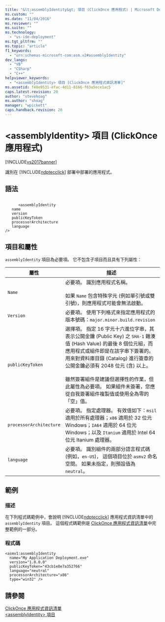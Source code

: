 ```yaml
---
title: "&lt;assemblyIdentity&gt; 項目 (ClickOnce 應用程式) | Microsoft Docs"
ms.custom: ""
ms.date: "11/04/2016"
ms.reviewer: ""
ms.suite: ""
ms.technology: 
  - "vs-ide-deployment"
ms.tgt_pltfrm: ""
ms.topic: "article"
f1_keywords: 
  - "urn:schemas-microsoft-com:asm.v2#assemblyIdentity"
dev_langs: 
  - "VB"
  - "CSharp"
  - "C++"
helpviewer_keywords: 
  - "<assemblyIdentity> 項目 [ClickOnce 應用程式資訊清單]"
ms.assetid: f48e9531-efac-4d11-8166-f63a5ece1ac5
caps.latest.revision: 20
author: "stevehoag"
ms.author: "shoag"
manager: "wpickett"
caps.handback.revision: 20
---
```

# &lt;assemblyIdentity&gt; 項目 (ClickOnce 應用程式)
[!INCLUDE[vs2017banner](../code-quality/includes/vs2017banner.md)]

識別在 [!INCLUDE[ndptecclick](../deployment/includes/ndptecclick_md.md)] 部署中部署的應用程式。  
  
## 語法  
  
```  
  
      <assemblyIdentity   
   name  
   version  
   publicKeyToken  
   processorArchitecture  
   language  
/>  
```  
  
## 項目和屬性  
 `assemblyIdentity` 項目為必要項。  它不包含子項目而且具有下列屬性：  
  
|屬性|描述|  
|--------|--------|  
|`Name`|必要項。  識別應用程式名稱。<br /><br /> 如果 `Name` 包含特殊字元 \(例如單引號或雙引號\)，則應用程式可能會無法啟動。|  
|`Version`|必要項。  使用下列格式來指定應用程式的版本號碼：`major.minor.build.revision`|  
|`publicKeyToken`|選擇項。  指定 16 字元十六進位字串，其表示公開金鑰 \(Public Key\) 之 `SHA-1` 雜湊值 \(Hash Value\) 的最後 8 個位元組，而應用程式或組件即是在該字串下簽署的。  用來對資料庫目錄 \(Catalog\) 進行簽章的公開金鑰必須有 2048 位元 \(含\) 以上。<br /><br /> 雖然簽署組件是建議但選擇性的作業，但此屬性為必要項。  如果組件未簽署，您應從自我簽署組件複製值或使用全為零的「空」值。|  
|`processorArchitecture`|必要項。  指定處理器。  有效值如下：`msil` 適用於所有處理器；`x86` 適用於 32 位元 Windows；`IA64` 適用於 64 位元 Windows；以及 `Itanium` 適用於 Intel 64 位元 Itanium 處理器。|  
|`language`|必要項。  識別組件的兩部分語言程式碼 \(例如，`en-US`\)，  這個項目位於 `asmv2` 命名空間。  如果未指定，則預設值為 `neutral`。|  
  
## 範例  
  
### 描述  
 在下列程式碼範例中，會說明 [!INCLUDE[ndptecclick](../deployment/includes/ndptecclick_md.md)] 應用程式資訊清單中的 `assemblyIdentity` 項目。  這個程式碼範例是 [ClickOnce 應用程式資訊清單](../deployment/clickonce-application-manifest.md)中完整範例的一部分。  
  
### 程式碼  
  
```  
<asmv1:assemblyIdentity   
  name="My Application Deployment.exe"   
  version="1.0.0.0"   
  publicKeyToken="43cb1e8e7a352766"   
  language="neutral"   
  processorArchitecture="x86"   
  type="win32" />  
```  
  
## 請參閱  
 [ClickOnce 應用程式資訊清單](../deployment/clickonce-application-manifest.md)   
 [\<assemblyIdentity\> 項目](../deployment/assemblyidentity-element-clickonce-deployment.md)